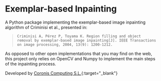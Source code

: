 # Exemplar-based Inpainting

A Python package implementing the exemplar-based image inpainting algorithm of Criminisi et al., presented in: 

> `Criminisi A, Pérez P, Toyama K. Region filling and object removal by exemplar-based image inpainting[J]. IEEE Transactions on image processing, 2004, 13(9): 1200-1212.`

As opposed to other open implementations that you may find on the web, this project only relies on OpenCV and Numpy to implement the main steps of the inpainting process.

Developed by [Coronis Computing S.L.](https://coronis.es/){:target="_blank"}
